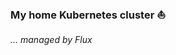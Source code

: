 <!-- markdownlint-disable no-trailing-punctuation -->
### My home Kubernetes cluster :sailboat:

<!-- markdownlint-disable no-trailing-punctuation -->
_... managed by Flux_

